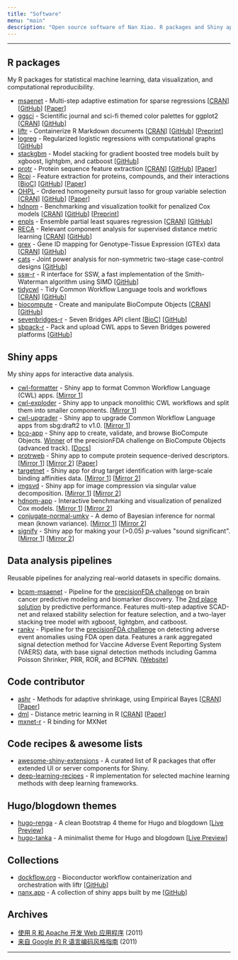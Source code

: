 ```yaml
---
title: "Software"
menu: "main"
description: "Open source software of Nan Xiao. R packages and Shiny apps."
---
```


<div class="mx-0 mx-md-4">
<hr>
</div>

## R packages

My R packages for statistical machine learning, data visualization, and computational reproducibility.

- [msaenet](https://nanx.me/msaenet/) - Multi-step adaptive estimation for sparse regressions [[CRAN](https://cran.r-project.org/package=msaenet)] [[GitHub](https://github.com/nanxstats/msaenet)] [[Paper](https://nanx.me/papers/msaenet.pdf)]
- [ggsci](https://nanx.me/ggsci/) - Scientific journal and sci-fi themed color palettes for ggplot2 [[CRAN](https://cran.r-project.org/package=ggsci)] [[GitHub](https://github.com/nanxstats/ggsci)]
- [liftr](https://nanx.me/liftr/) - Containerize R Markdown documents [[CRAN](https://cran.r-project.org/package=liftr)] [[GitHub](https://github.com/nanxstats/liftr)] [[Preprint](https://arxiv.org/abs/2001.10641)]
- [logreg](https://nanx.me/logreg/) - Regularized logistic regressions with computational graphs [[GitHub](https://github.com/nanxstats/logreg)]
- [stackgbm](https://nanx.me/stackgbm/) - Model stacking for gradient boosted tree models built by xgboost, lightgbm, and catboost [[GitHub](https://github.com/nanxstats/stackgbm)]
- [protr](https://nanx.me/protr/) - Protein sequence feature extraction [[CRAN](https://cran.r-project.org/package=protr)] [[GitHub](https://github.com/nanxstats/protr)] [[Paper](https://nanx.me/papers/protr.pdf)]
- [Rcpi](https://nanx.me/Rcpi/) - Feature extraction for proteins, compounds, and their interactions [[BioC](https://bioconductor.org/packages/Rcpi)] [[GitHub](https://github.com/nanxstats/Rcpi)] [[Paper](https://nanx.me/papers/Rcpi.pdf)]
- [OHPL](https://OHPL.io/doc/) - Ordered homogeneity pursuit lasso for group variable selection [[CRAN](https://cran.r-project.org/package=OHPL)] [[GitHub](https://github.com/nanxstats/OHPL)] [[Paper](https://nanx.me/papers/OHPL.pdf)]
- [hdnom](https://nanx.me/hdnom/) - Benchmarking and visualization toolkit for penalized Cox models [[CRAN](https://cran.r-project.org/package=hdnom)] [[GitHub](https://github.com/nanxstats/hdnom)] [[Preprint](https://www.biorxiv.org/content/biorxiv/early/2016/08/23/065524.full.pdf)]
- [enpls](https://nanx.me/enpls/) - Ensemble partial least squares regression [[CRAN](https://cran.r-project.org/package=enpls)] [[GitHub](https://github.com/nanxstats/enpls)]
- [RECA](https://nanx.me/RECA/) - Relevant component analysis for supervised distance metric learning
[[CRAN](https://cran.r-project.org/package=RECA)] [[GitHub](https://github.com/nanxstats/RECA)]
- [grex](https://nanx.me/grex/) - Gene ID mapping for Genotype-Tissue Expression (GTEx) data [[CRAN](https://cran.r-project.org/package=grex)] [[GitHub](https://github.com/nanxstats/grex)]
- [cats](https://nanx.me/cats/) - Joint power analysis for non-symmetric two-stage case-control designs [[GitHub](https://github.com/nanxstats/cats)]
- [ssw-r](https://nanx.me/ssw-r/) - R interface for SSW, a fast implementation of the Smith-Waterman algorithm using SIMD [[GitHub](https://github.com/nanxstats/ssw-r)]
- [tidycwl](https://sbg.github.io/tidycwl/) - Tidy Common Workflow Language tools and workflows [[CRAN](https://cran.r-project.org/package=tidycwl)] [[GitHub](https://github.com/sbg/tidycwl)]
- [biocompute](https://sbg.github.io/biocompute/) - Create and manipulate BioCompute Objects [[CRAN](https://cran.r-project.org/package=biocompute)] [[GitHub](https://github.com/sbg/biocompute)]
- [sevenbridges-r](https://sbg.github.io/sevenbridges-r/) - Seven Bridges API client [[BioC](https://bioconductor.org/packages/sevenbridges)] [[GitHub](https://github.com/sbg/sevenbridges-r)]
- [sbpack-r](https://nanx.me/sbpack-r/) - Pack and upload CWL apps to Seven Bridges powered platforms [[GitHub](https://github.com/nanxstats/sbpack-r)]

## Shiny apps

My shiny apps for interactive data analysis.

- [cwl-formatter](https://github.com/nanxstats/cwl-formatter) - Shiny app to format Common Workflow Language (CWL) apps. [[Mirror 1](https://nanx.app/cwl-formatter/)]
- [cwl-exploder](https://github.com/nanxstats/cwl-exploder) - Shiny app to unpack monolithic CWL workflows and split them into smaller components. [[Mirror 1](https://nanx.app/cwl-exploder/)]
- [cwl-upgrader](https://github.com/nanxstats/cwl-upgrader) - Shiny app to upgrade Common Workflow Language apps from sbg:draft2 to v1.0. [[Mirror 1](https://nanx.app/cwl-upgrader/)]
- [bco-app](https://github.com/sbg/bco-app) - Shiny app to create, validate, and browse BioCompute Objects. [Winner](https://precision.fda.gov/challenges/7/view/results) of the precisionFDA challenge on BioCompute Objects (advanced track). [[Docs](https://sbg.github.io/bco-app/)]
- [protrweb](https://github.com/nanxstats/protrweb) - Shiny app to compute protein sequence-derived descriptors. [[Mirror 1](https://nanx.app/protr/)] [[Mirror 2](https://nanx.shinyapps.io/protrweb/)] [[Paper](https://nanx.me/papers/protr.pdf)]
- [targetnet](https://github.com/nanxstats/targetnet) - Shiny app for drug target identification with large-scale binding affinities data. [[Mirror 1](https://nanx.app/targetnet/)] [[Mirror 2](https://nanx.shinyapps.io/targetnet/)]
- [imgsvd](https://github.com/nanxstats/imgsvd) - Shiny app for image compression via singular value decomposition. [[Mirror 1](https://nanx.app/imgsvd/)] [[Mirror 2](https://nanx.shinyapps.io/imgsvd/)]
- [hdnom-app](https://github.com/nanxstats/hdnom-app) - Interactive benchmarking and visualization of penalized Cox models. [[Mirror 1](https://nanx.app/hdnom/)] [[Mirror 2](https://nanx.shinyapps.io/hdnom-app/)]
- [conjugate-normal-umkv](https://github.com/nanxstats/conjugate-normal-umkv) - A demo of Bayesian inference for normal mean (known variance). [[Mirror 1](https://nanx.app/conjugate-normal-umkv/)] [[Mirror 2](https://nanx.shinyapps.io/conjugate-normal-umkv/)]
- [signify](https://github.com/nanxstats/signify) - Shiny app for making your (>0.05) <em>p</em>-values "sound significant". [[Mirror 1](https://nanx.app/signify/)] [[Mirror 2](https://nanx.shinyapps.io/signify/)]

## Data analysis pipelines

Reusable pipelines for analyzing real-world datasets in specific domains.

- [bcpm-msaenet](https://github.com/nanxstats/bcpm-msaenet) - Pipeline for the [precisionFDA challenge](https://precision.fda.gov/challenges/8) on brain cancer predictive modeling and biomarker discovery. The [2nd place solution](https://precision.fda.gov/challenges/8/view/results) by predictive performance. Features multi-step adaptive SCAD-net and relaxed stability selection for feature selection, and a two-layer stacking tree model with xgboost, lightgbm, and catboost.
- [rankv](https://github.com/nanxstats/rankv) - Pipeline for the [precisionFDA challenge](https://precision.fda.gov/challenges/9) on detecting adverse event anomalies using FDA open data. Features a rank aggregated signal detection method for Vaccine Adverse Event Reporting System (VAERS) data, with base signal detection methods including Gamma Poisson Shrinker, PRR, ROR, and BCPNN. [[Website](https://nanx.me/rankv/)]

## Code contributor

- [ashr](https://github.com/stephens999/ashr) - Methods for adaptive shrinkage, using Empirical Bayes [[CRAN](https://cran.r-project.org/package=ashr)] [[Paper](https://doi.org/10.1093/biostatistics/kxw041)]
- [dml](https://github.com/terrytangyuan/dml) - Distance metric learning in R [[CRAN](https://cran.r-project.org/package=dml)] [[Paper](https://doi.org/10.21105/joss.01036)]
- [mxnet-r](https://github.com/apache/incubator-mxnet/tree/master/R-package) - R binding for MXNet

## Code recipes & awesome lists

- [awesome-shiny-extensions](https://github.com/nanxstats/awesome-shiny-extensions) - A curated list of R packages that offer extended UI or server components for Shiny.
- [deep-learning-recipes](https://github.com/nanxstats/deep-learning-recipes) - R implementation for selected machine learning methods with deep learning frameworks.

## Hugo/blogdown themes

- [hugo-renga](https://github.com/nanxstats/hugo-renga) - A clean Bootstrap 4 theme for Hugo and blogdown [[Live Preview](https://nanx.me/hugo-renga/)]
- [hugo-tanka](https://github.com/nanxstats/hugo-tanka) - A minimalist theme for Hugo and blogdown [[Live Preview](https://nanx.me/hugo-tanka/)]

## Collections

- [dockflow.org](https://dockflow.org) - Bioconductor workflow containerization and orchestration with liftr [[GitHub](https://github.com/nanxstats/dockflow)]
- [nanx.app](https://nanx.app) - A collection of shiny apps built by me [[GitHub](https://github.com/nanxstats/nanx.app)]

## Archives

- [使用 R 和 Apache 开发 Web 应用程序](https://nanx.me/rapache/) (2011)
- [来自 Google 的 R 语言编码风格指南](https://nanx.me/rstyle/) (2011)

<div class="mx-0 mx-md-4">
<hr>
</div>
